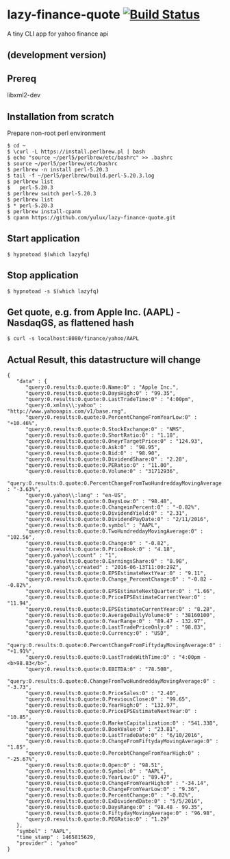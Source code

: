 # lazy-finance-quote [![Build Status](https://api.travis-ci.org/yulux/lazy-finance-quote.svg?branch=master)](https://travis-ci.org/yulux/lazy-finance-quote)

  A tiny CLI app for yahoo finance api

## (development version)

## Prereq

  libxml2-dev

## Installation from scratch

  Prepare non-root perl environment

	$ cd ~
	$ \curl -L https://install.perlbrew.pl | bash
	$ echo "source ~/perl5/perlbrew/etc/bashrc" >> .bashrc
	$ source ~/perl5/perlbrew/etc/bashrc
	$ perlbrew -n install perl-5.20.3
	$ tail -f ~/perl5/perlbrew/build.perl-5.20.3.log
	$ perlbrew list
	$   perl-5.20.3
	$ perlbrew switch perl-5.20.3
	$ perlbrew list
	$ * perl-5.20.3
	$ perlbrew install-cpanm
	$ cpanm https://github.com/yulux/lazy-finance-quote.git

## Start application

	$ hypnotoad $(which lazyfq)

## Stop application

	$ hypnotoad -s $(which lazyfq)

## Get quote, e.g. from Apple Inc. (AAPL) - NasdaqGS, as flattened hash

	$ curl -s localhost:8080/finance/yahoo/AAPL

## Actual Result, this datastructure will change
```
{
   "data" : {
      "query:0.results:0.quote:0.Name:0" : "Apple Inc.",
      "query:0.results:0.quote:0.DaysHigh:0" : "99.35",
      "query:0.results:0.quote:0.LastTradeTime:0" : "4:00pm",
      "query:0.xmlns\\:yahoo" : "http://www.yahooapis.com/v1/base.rng",
      "query:0.results:0.quote:0.PercentChangeFromYearLow:0" : "+10.46%",
      "query:0.results:0.quote:0.StockExchange:0" : "NMS",
      "query:0.results:0.quote:0.ShortRatio:0" : "1.18",
      "query:0.results:0.quote:0.OneyrTargetPrice:0" : "124.93",
      "query:0.results:0.quote:0.Ask:0" : "98.95",
      "query:0.results:0.quote:0.Bid:0" : "98.90",
      "query:0.results:0.quote:0.DividendShare:0" : "2.28",
      "query:0.results:0.quote:0.PERatio:0" : "11.00",
      "query:0.results:0.quote:0.Volume:0" : "31712936",
      "query:0.results:0.quote:0.PercentChangeFromTwoHundreddayMovingAverage:0" : "-3.63%",
      "query:0.yahoo\\:lang" : "en-US",
      "query:0.results:0.quote:0.DaysLow:0" : "98.48",
      "query:0.results:0.quote:0.ChangeinPercent:0" : "-0.82%",
      "query:0.results:0.quote:0.DividendYield:0" : "2.31",
      "query:0.results:0.quote:0.DividendPayDate:0" : "2/11/2016",
      "query:0.results:0.quote:0.symbol" : "AAPL",
      "query:0.results:0.quote:0.TwoHundreddayMovingAverage:0" : "102.56",
      "query:0.results:0.quote:0.Change:0" : "-0.82",
      "query:0.results:0.quote:0.PriceBook:0" : "4.18",
      "query:0.yahoo\\:count" : "1",
      "query:0.results:0.quote:0.EarningsShare:0" : "8.98",
      "query:0.yahoo\\:created" : "2016-06-13T11:00:29Z",
      "query:0.results:0.quote:0.EPSEstimateNextYear:0" : "9.11",
      "query:0.results:0.quote:0.Change_PercentChange:0" : "-0.82 - -0.82%",
      "query:0.results:0.quote:0.EPSEstimateNextQuarter:0" : "1.66",
      "query:0.results:0.quote:0.PriceEPSEstimateCurrentYear:0" : "11.94",
      "query:0.results:0.quote:0.EPSEstimateCurrentYear:0" : "8.28",
      "query:0.results:0.quote:0.AverageDailyVolume:0" : "38160100",
      "query:0.results:0.quote:0.YearRange:0" : "89.47 - 132.97",
      "query:0.results:0.quote:0.LastTradePriceOnly:0" : "98.83",
      "query:0.results:0.quote:0.Currency:0" : "USD",
      "query:0.results:0.quote:0.PercentChangeFromFiftydayMovingAverage:0" : "+1.91%",
      "query:0.results:0.quote:0.LastTradeWithTime:0" : "4:00pm - <b>98.83</b>",
      "query:0.results:0.quote:0.EBITDA:0" : "78.50B",
      "query:0.results:0.quote:0.ChangeFromTwoHundreddayMovingAverage:0" : "-3.73",
      "query:0.results:0.quote:0.PriceSales:0" : "2.40",
      "query:0.results:0.quote:0.PreviousClose:0" : "99.65",
      "query:0.results:0.quote:0.YearHigh:0" : "132.97",
      "query:0.results:0.quote:0.PriceEPSEstimateNextYear:0" : "10.85",
      "query:0.results:0.quote:0.MarketCapitalization:0" : "541.33B",
      "query:0.results:0.quote:0.BookValue:0" : "23.81",
      "query:0.results:0.quote:0.LastTradeDate:0" : "6/10/2016",
      "query:0.results:0.quote:0.ChangeFromFiftydayMovingAverage:0" : "1.85",
      "query:0.results:0.quote:0.PercebtChangeFromYearHigh:0" : "-25.67%",
      "query:0.results:0.quote:0.Open:0" : "98.51",
      "query:0.results:0.quote:0.Symbol:0" : "AAPL",
      "query:0.results:0.quote:0.YearLow:0" : "89.47",
      "query:0.results:0.quote:0.ChangeFromYearHigh:0" : "-34.14",
      "query:0.results:0.quote:0.ChangeFromYearLow:0" : "9.36",
      "query:0.results:0.quote:0.PercentChange:0" : "-0.82%",
      "query:0.results:0.quote:0.ExDividendDate:0" : "5/5/2016",
      "query:0.results:0.quote:0.DaysRange:0" : "98.48 - 99.35",
      "query:0.results:0.quote:0.FiftydayMovingAverage:0" : "96.98",
      "query:0.results:0.quote:0.PEGRatio:0" : "1.29"
   },
   "symbol" : "AAPL",
   "time_stamp" : 1465815629,
   "provider" : "yahoo"
}
```
 
